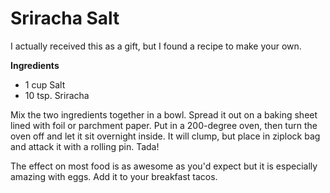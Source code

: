 Sriracha Salt
=============

I actually received this as a gift, but I found a recipe to make your own.

__Ingredients__

* 1 cup Salt
* 10 tsp. Sriracha

Mix the two ingredients together in a bowl. Spread it out on a baking sheet lined with foil or parchment paper. Put in a 200-degree oven, then turn the oven off and let it sit overnight inside. It will clump, but place in ziplock bag and attack it with a rolling pin. Tada!

The effect on most food is as awesome as you'd expect but it is especially amazing with eggs. Add it to your breakfast tacos.